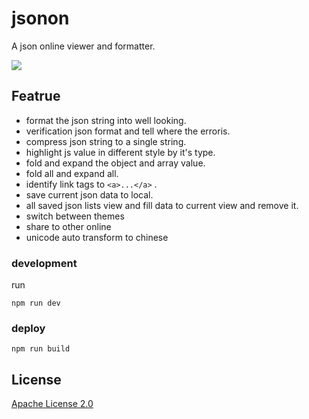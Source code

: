 # jsonon
A json online viewer and formatter.


![](https://raw.githubusercontent.com/bimohxh/jsonon/master/img/logo.png)

## Featrue
- format the json string into  well looking.
- verification json format and tell where the erroris.
- compress json string to a single string.
- highlight js value in different style by it's type.
- fold and expand the object and array value.
- fold all and expand all.
- identify link tags to `<a>...</a>` .
- save current json data to local.
- all saved json lists view and fill data to current view and remove it.
- switch between themes
- share to other online
- unicode auto transform to chinese


### development
run 
```
npm run dev
```

### deploy
```
npm run build
```


## License
[Apache License 2.0](http://choosealicense.online/licenses/apache-2.0/)
